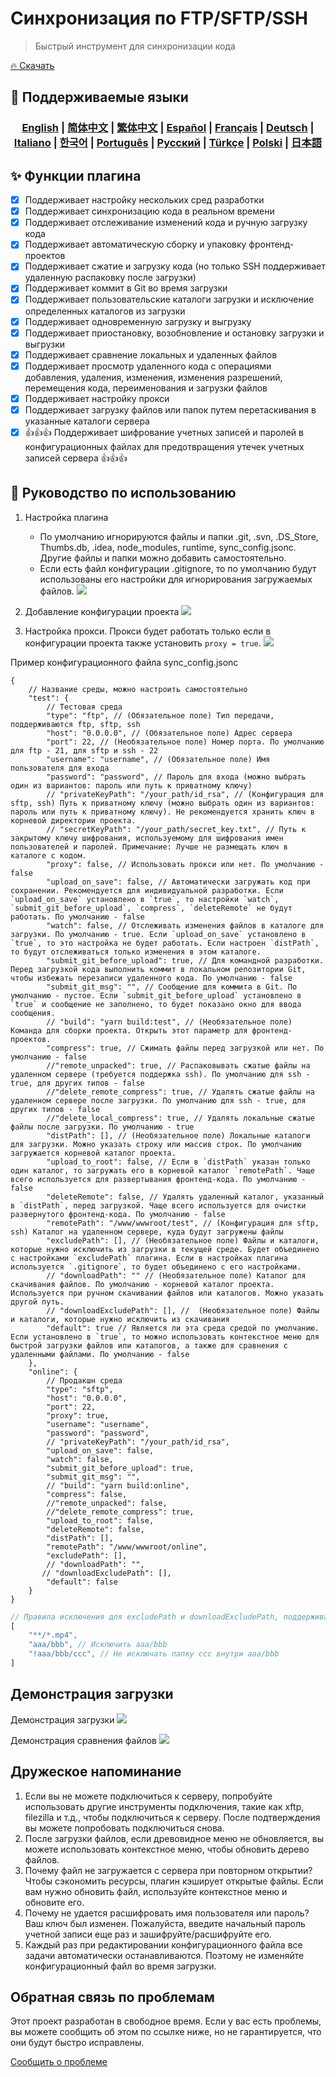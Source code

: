 # Синхронизация по FTP/SFTP/SSH 

> Быстрый инструмент для синхронизации кода

[🔥 Скачать](https://marketplace.visualstudio.com/items?itemName=oorzc.ssh-tools)

## 🎉 Поддерживаемые языки

<h3 align="center">
    <a href="https://github.com/oorzc/vscode_sync_tool/blob/main/lang/en.md">English</a> |
    <a href="https://github.com/oorzc/vscode_sync_tool/blob/main/lang/zh.md">简体中文</a> |
    <a href="https://github.com/oorzc/vscode_sync_tool/blob/main/lang/zh-tw.md">繁体中文</a> |
    <a href="https://github.com/oorzc/vscode_sync_tool/blob/main/lang/es.md">Español</a> |
    <a href="https://github.com/oorzc/vscode_sync_tool/blob/main/lang/fr.md">Français</a> |
    <a href="https://github.com/oorzc/vscode_sync_tool/blob/main/lang/de.md">Deutsch</a> |
    <a href="https://github.com/oorzc/vscode_sync_tool/blob/main/lang/it.md">Italiano</a> |
    <a href="https://github.com/oorzc/vscode_sync_tool/blob/main/lang/ko.md">한국어</a> |
    <a href="https://github.com/oorzc/vscode_sync_tool/blob/main/lang/pt.md">Português</a> |
    <a href="https://github.com/oorzc/vscode_sync_tool/blob/main/lang/ru.md">Pусский</a> |
    <a href="https://github.com/oorzc/vscode_sync_tool/blob/main/lang/tr.md">Türkçe</a> |
    <a href="https://github.com/oorzc/vscode_sync_tool/blob/main/lang/pl.md">Polski</a> |
    <a href="https://github.com/oorzc/vscode_sync_tool/blob/main/lang/ja.md">日本語</a> 
</h3>


## ✨ Функции плагина

- [x] Поддерживает настройку нескольких сред разработки  
- [x] Поддерживает синхронизацию кода в реальном времени  
- [x] Поддерживает отслеживание изменений кода и ручную загрузку кода  
- [x] Поддерживает автоматическую сборку и упаковку фронтенд-проектов  
- [x] Поддерживает сжатие и загрузку кода (но только SSH поддерживает удаленную распаковку после загрузки)  
- [x] Поддерживает коммит в Git во время загрузки  
- [x] Поддерживает пользовательские каталоги загрузки и исключение определенных каталогов из загрузки  
- [x] Поддерживает одновременную загрузку и выгрузку  
- [x] Поддерживает приостановку, возобновление и остановку загрузки и выгрузки  
- [x] Поддерживает сравнение локальных и удаленных файлов  
- [x] Поддерживает просмотр удаленного кода с операциями добавления, удаления, изменения, изменения разрешений, перемещения кода, переименования и загрузки файлов  
- [x] Поддерживает настройку прокси  
- [x] Поддерживает загрузку файлов или папок путем перетаскивания в указанные каталоги сервера  
- [x] 👍👍👍 Поддерживает шифрование учетных записей и паролей в конфигурационных файлах для предотвращения утечек учетных записей сервера 👍👍👍  

## 📖 Руководство по использованию

1. Настройка плагина

    - По умолчанию игнорируются файлы и папки .git, .svn, .DS_Store, Thumbs.db, .idea, node_modules, runtime, sync_config.jsonc. Другие файлы и папки можно добавить самостоятельно.
    - Если есть файл конфигурации .gitignore, то по умолчанию будут использованы его настройки для игнорирования загружаемых файлов.
      ![](https://cdn.jsdelivr.net/gh/oorzc/public_img@main/img/2024%2F11%2F12%2F2a2b4adc7305c7b1c84d796da57cfe81.png)

2. Добавление конфигурации проекта
   ![](https://cdn.jsdelivr.net/gh/oorzc/public_img@main/img/2024%2F11%2F12%2F0aba393b99df91a094fac6c14a2aebe1.gif)

3. Настройка прокси. Прокси будет работать только если в конфигурации проекта также установить `proxy = true`.
   ![](https://cdn.jsdelivr.net/gh/oorzc/public_img@main/img/2024%2F11%2F12%2F9f00f0451dd2c558ad469178d0058713.png)

Пример конфигурационного файла sync_config.jsonc

```jsonc
{
	// Название среды, можно настроить самостоятельно
	"test": {
		// Тестовая среда
		"type": "ftp", // (Обязательное поле) Тип передачи, поддерживаются ftp, sftp, ssh
		"host": "0.0.0.0", // (Обязательное поле) Адрес сервера
		"port": 22, // (Необязательное поле) Номер порта. По умолчанию для ftp - 21, для sftp и ssh - 22
		"username": "username", // (Обязательное поле) Имя пользователя для входа
		"password": "password", // Пароль для входа (можно выбрать один из вариантов: пароль или путь к приватному ключу)
		// "privateKeyPath": "/your_path/id_rsa", // (Конфигурация для sftp, ssh) Путь к приватному ключу (можно выбрать один из вариантов: пароль или путь к приватному ключу). Не рекомендуется хранить ключ в корневой директории проекта.
		// "secretKeyPath": "/your_path/secret_key.txt", // Путь к закрытому ключу шифрования, используемому для шифрования имен пользователей и паролей. Примечание: Лучше не размещать ключ в каталоге с кодом.
		"proxy": false, // Использовать прокси или нет. По умолчанию - false
		"upload_on_save": false, // Автоматически загружать код при сохранении. Рекомендуется для индивидуальной разработки. Если `upload_on_save` установлено в `true`, то настройки `watch`, `submit_git_before_upload`, `compress`, `deleteRemote` не будут работать. По умолчанию - false
		"watch": false, // Отслеживать изменения файлов в каталоге для загрузки. По умолчанию - true. Если `upload_on_save` установлено в `true`, то это настройка не будет работать. Если настроен `distPath`, то будут отслеживаться только изменения в этом каталоге.
		"submit_git_before_upload": true, // Для командной разработки. Перед загрузкой кода выполнить коммит в локальном репозитории Git, чтобы избежать перезаписи удаленного кода. По умолчанию - false
		"submit_git_msg": "", // Сообщение для коммита в Git. По умолчанию - пустое. Если `submit_git_before_upload` установлено в `true` и сообщение не заполнено, то будет показано окно для ввода сообщения.
		// "build": "yarn build:test", // (Необязательное поле) Команда для сборки проекта. Открыть этот параметр для фронтенд-проектов.
		"compress": true, // Сжимать файлы перед загрузкой или нет. По умолчанию - false
		//"remote_unpacked": true, // Распаковывать сжатые файлы на удаленном сервере (требуется поддержка ssh). По умолчанию для ssh - true, для других типов - false
		//"delete_remote_compress": true, // Удалять сжатые файлы на удаленном сервере после загрузки. По умолчанию для ssh - true, для других типов - false
		//"delete_local_compress": true, // Удалять локальные сжатые файлы после загрузки. По умолчанию - true
		"distPath": [], // (Необязательное поле) Локальные каталоги для загрузки. Можно указать строку или массив строк. По умолчанию загружается корневой каталог проекта.
		"upload_to_root": false, // Если в `distPath` указан только один каталог, то загружать его в корневой каталог `remotePath`. Чаще всего используется для развертывания фронтенд-кода. По умолчанию - false
		"deleteRemote": false, // Удалять удаленный каталог, указанный в `distPath`, перед загрузкой. Чаще всего используется для очистки развернутого фронтенд-кода. По умолчанию - false
		"remotePath": "/www/wwwroot/test", // (Конфигурация для sftp, ssh) Каталог на удаленном сервере, куда будут загружены файлы
		"excludePath": [], // (Необязательное поле) Файлы и каталоги, которые нужно исключить из загрузки в текущей среде. Будет объединено с настройками `excludePath` плагина. Если в настройках плагина используется `.gitignore`, то будет объединено с его настройками.
		// "downloadPath": "" // (Необязательное поле) Каталог для скачивания файлов. По умолчанию - корневой каталог проекта. Используется при ручном скачивании файлов или каталогов. Можно указать другой путь.
		// "downloadExcludePath": [], //  (Необязательное поле) Файлы и каталоги, которые нужно исключить из скачивания
		"default": true // Является ли эта среда средой по умолчанию. Если установлено в `true`, то можно использовать контекстное меню для быстрой загрузки файлов или каталогов, а также для сравнения с удаленными файлами. По умолчанию - false
	},
	"online": {
		// Продакшн среда
		"type": "sftp",
		"host": "0.0.0.0",
		"port": 22,
		"proxy": true,
		"username": "username",
		"password": "password",
		// "privateKeyPath": "/your_path/id_rsa",
		"upload_on_save": false,
		"watch": false,
		"submit_git_before_upload": true,
		"submit_git_msg": "",
		// "build": "yarn build:online",
		"compress": false,
		//"remote_unpacked": false,
		//"delete_remote_compress": true,
		"upload_to_root": false,
		"deleteRemote": false,
		"distPath": [],
		"remotePath": "/www/wwwroot/online",
		"excludePath": [],
		// "downloadPath": "",
	   // "downloadExcludePath": [],
		"default": false
	}
}
```

```js
// Правила исключения для excludePath и downloadExcludePath, поддерживаются шаблоны
[
	"**/*.mp4",
	"aaa/bbb", // Исключить aaa/bbb
	"!aaa/bbb/ccc", // Не исключать папку ccc внутри aaa/bbb
]
```

## Демонстрация загрузки

Демонстрация загрузки
![](https://cdn.jsdelivr.net/gh/oorzc/public_img@main/img/2024%2F11%2F12%2F8f85ff0142ef082749b55f7db3c8bf13.gif)

Демонстрация сравнения файлов
![](https://cdn.jsdelivr.net/gh/oorzc/public_img@main/img/2024%2F11%2F12%2F6cbd149ae7959c8097ce288fb91ed800.gif)

## Дружеское напоминание

1. Если вы не можете подключиться к серверу, попробуйте использовать другие инструменты подключения, такие как xftp, filezilla и т.д., чтобы подключиться к серверу. После подтверждения вы можете попробовать подключиться снова.
2. После загрузки файлов, если древовидное меню не обновляется, вы можете использовать контекстное меню, чтобы обновить дерево файлов.
3. Почему файл не загружается с сервера при повторном открытии? Чтобы сэкономить ресурсы, плагин кэширует открытые файлы. Если вам нужно обновить файл, используйте контекстное меню и обновите его.
4. Почему не удается расшифровать имя пользователя или пароль? Ваш ключ был изменен. Пожалуйста, введите начальный пароль учетной записи еще раз и зашифруйте/расшифруйте его.
5. Каждый раз при редактировании конфигурационного файла все задачи автоматически останавливаются. Поэтому не изменяйте конфигурационный файл во время загрузки.

## Обратная связь по проблемам

Этот проект разработан в свободное время. Если у вас есть проблемы, вы можете сообщить об этом по ссылке ниже, но не гарантируется, что они будут быстро исправлены.

[Сообщить о проблеме](https://github.com/oorzc/vscode_sync_tool/issues)